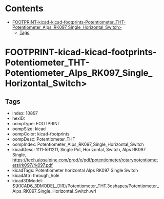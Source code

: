 



Contents
========

* [FOOTPRINT-kicad-kicad-footprints-Potentiometer_THT-Potentiometer_Alps_RK097_Single_Horizontal_Switch>](#footprint-kicad-kicad-footprints-potentiometer_tht-potentiometer_alps_rk097_single_horizontal_switch)
	* [Tags](#tags)

# FOOTPRINT-kicad-kicad-footprints-Potentiometer_THT-Potentiometer_Alps_RK097_Single_Horizontal_Switch>

## Tags

- index: 10897
- hexID: 
- oompType: FOOTPRINT
- oompSize: kicad
- oompColor: kicad-footprints
- oompDesc: Potentiometer_THT
- oompIndex: Potentiometer_Alps_RK097_Single_Horizontal_Switch
- kicadDesc: 1111-5R1211, Single Pot, Horizontal, Switch, Alps RK097 Single, https://tech.alpsalpine.com/prod/e/pdf/potentiometer/rotarypotentiometers/rk097/rk097.pdf
- kicadTags: Potentiometer horizontal Alps RK097 Single Switch
- kicadAttr: through_hole
- kicad3DModel: ${KICAD6_3DMODEL_DIR}/Potentiometer_THT.3dshapes/Potentiometer_Alps_RK097_Single_Horizontal_Switch.wrl
